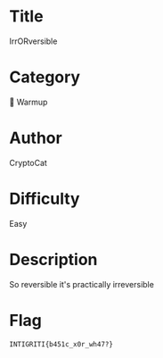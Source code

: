 # Title

IrrORversible

# Category

🧒 Warmup

# Author

CryptoCat

# Difficulty

Easy

# Description

So reversible it's practically irreversible

# Flag

`INTIGRITI{b451c_x0r_wh47?}`
